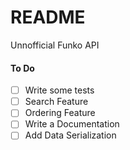 # README

Unnofficial Funko API

#### To Do

- [ ] Write some tests
- [ ] Search Feature
- [ ] Ordering Feature
- [ ] Write a Documentation
- [ ] Add Data Serialization
